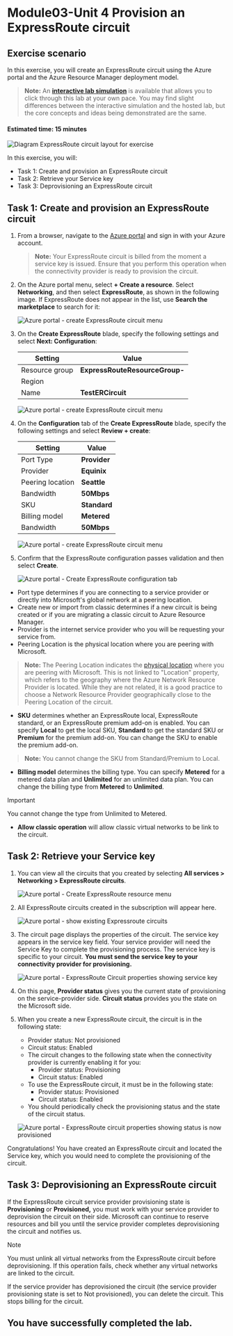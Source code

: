 # Module03-Unit 4 Provision an ExpressRoute circuit

## Exercise scenario 

In this exercise, you will create an ExpressRoute circuit using the Azure portal and the Azure Resource Manager deployment model. 

 > **Note:** An **[interactive lab simulation](https://mslabs.cloudguides.com/guides/AZ-700%20Lab%20Simulation%20-%20Provision%20an%20ExpressRoute%20circuit)** is available that allows you to click through this lab at your own pace. You may find slight differences between the interactive simulation and the hosted lab, but the core concepts and ideas being demonstrated are the same.

#### Estimated time: 15 minutes

![Diagram ExpressRoute circuit layout for exercise](../media/environment-diagram.png)

In this exercise, you will:

+ Task 1: Create and provision an ExpressRoute circuit
+ Task 2: Retrieve your Service key
+ Task 3: Deprovisioning an ExpressRoute circuit


## Task 1: Create and provision an ExpressRoute circuit

1. From a browser, navigate to the [Azure portal](https://portal.azure.com/) and sign in with your Azure account.

   
    > **Note:** Your ExpressRoute circuit is billed from the moment a service key is issued. Ensure that you perform this operation when the connectivity provider is ready to provision the circuit.

2. On the Azure portal menu, select **+ Create a resource**. Select **Networking**, and then select **ExpressRoute**, as shown in the following image. If ExpressRoute does not appear in the list, use **Search the marketplace** to search for it:

   ![Azure portal - create ExpressRoute circuit menu](../media/task1.png)

3. On the **Create ExpressRoute** blade, specify the following settings and select **Next: Configuration**:

   |Setting|Value|
   |---|---|
   |Resource group|**ExpressRouteResourceGroup-<inject key="DeploymentID" enableCopy="false"/>**|
   |Region|**<inject key="Region" enableCopy="false"/>**|
   |Name|**TestERCircuit**|

   ![Azure portal - create ExpressRoute circuit menu](../media/task2.png)

4. On the **Configuration** tab of the **Create ExpressRoute** blade, specify the following settings and select **Review + create**:

   |Setting|Value|
   |---|---|
   |Port Type|**Provider**|
   |Provider|**Equinix**|
   |Peering location|**Seattle**|
   |Bandwidth|**50Mbps**|
   |SKU|**Standard**|
   |Billing model|**Metered**|
   |Bandwidth|**50Mbps**|


    ![Azure portal - create ExpressRoute circuit menu](../media/task3.png)

5. Confirm that the ExpressRoute configuration passes validation and then select **Create**.


   ![Azure portal - Create ExpressRoute configuration tab](../media/task4.png)

 

- Port type determines if you are connecting to a service provider or directly into Microsoft's global network at a peering location.
- Create new or import from classic determines if a new circuit is being created or if you are migrating a classic circuit to Azure Resource Manager.
- Provider is the internet service provider who you will be requesting your service from.
- Peering Location is the physical location where you are peering with Microsoft.


 > **Note:** The Peering Location indicates the [physical location](https://docs.microsoft.com/en-us/azure/expressroute/expressroute-locations) where you are peering with Microsoft. This is not linked to "Location" property, which refers to the geography where the Azure Network Resource Provider is located. While they are not related, it is a good practice to choose a Network Resource Provider geographically close to the Peering Location of the circuit.

- **SKU** determines whether an ExpressRoute local, ExpressRoute standard, or an ExpressRoute premium add-on is enabled. You can specify **Local** to get the local SKU, **Standard** to get the standard SKU or **Premium** for the premium add-on. You can change the SKU to enable the premium add-on.


 > **Note:** You cannot change the SKU from Standard/Premium to Local.

- **Billing model** determines the billing type. You can specify **Metered** for a metered data plan and **Unlimited** for an unlimited data plan. You can change the billing type from **Metered** to **Unlimited**.

> [!Important]
>
> You cannot change the type from Unlimited to Metered.

- **Allow classic operation** will allow classic virtual networks to be link to the circuit.

## Task 2: Retrieve your Service key
 

1. You can view all the circuits that you created by selecting **All services &gt; Networking &gt; ExpressRoute circuits**.

   ![Azure portal - Create ExpressRoute resource menu](../media/task5.png)

1. All ExpressRoute circuits created in the subscription will appear here. 

   ![Azure portal - show existing Expressroute circuits](../media/task6.png)

1. The circuit page displays the properties of the circuit. The service key appears in the service key field. Your service provider will need the Service Key to complete the provisioning process. The service key is specific to your circuit. **You must send the service key to your connectivity provider for provisioning.**

   ![Azure portal - ExpressRoute Circuit properties showing service key](../media/task7.png)

1. On this page, **Provider status** gives you the current state of provisioning on the service-provider side. **Circuit status** provides you the state on the Microsoft side. 

1. When you create a new ExpressRoute circuit, the circuit is in the following state:

   - Provider status: Not provisioned
   - Circuit status: Enabled
   - The circuit changes to the following state when the connectivity provider is currently enabling it for you:
     - Provider status: Provisioning
     - Circuit status: Enabled
   - To use the ExpressRoute circuit, it must be in the following state:
     - Provider status: Provisioned
     - Circuit status: Enabled
   - You should periodically check the provisioning status and the state of the circuit status.

   ![Azure portal - ExpressRoute circuit properties showing status is now provisioned](../media/task7-1.png)

 

Congratulations! You have created an ExpressRoute circuit and located the Service key, which you would need to complete the provisioning of the circuit.

## Task 3: Deprovisioning an ExpressRoute circuit

If the ExpressRoute circuit service provider provisioning state is **Provisioning** or **Provisioned,** you must work with your service provider to deprovision the circuit on their side. Microsoft can continue to reserve resources and bill you until the service provider completes deprovisioning the circuit and notifies us.

> [!Note]
>
> You must unlink all virtual networks from the ExpressRoute circuit before deprovisioning. If this operation fails, check whether any virtual networks are linked to the circuit.
>
> If the service provider has deprovisioned the circuit (the service provider provisioning state is set to Not provisioned), you can delete the circuit. This stops billing for the circuit.


## You have successfully completed the lab.
